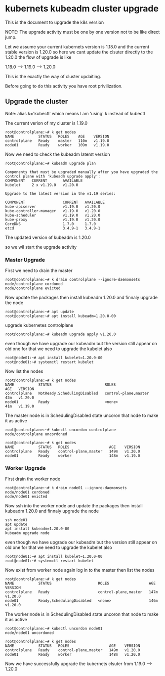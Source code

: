 # kubernets kubeadm cluster upgrade 

This is the document to upgrade the k8s version 

NOTE: The upgrade activity must be one by one version not to be like direct jump. 

Let we assume your current kubernets version is 1.18.0 and the current stable version is 1.20.0 so here we cant update the clsuter directly to the 1.20.0 the flow of upgrade is like

  1.18.0 --> 1.19.0 --> 1.20.0

This is the exactly the way of cluster updaiting.

Before going to do this activity you have root privilization.

## Upgrade the cluster
Note: alias k='kubectl' which means I am 'using' k instead of kubectl

The current verion of my cluster is 1.19.0
```
root@controlplane:~# k get nodes
NAME           STATUS   ROLES    AGE    VERSION
controlplane   Ready    master   110m   v1.19.0
node01         Ready    worker   109m   v1.19.0
```
Now we need to check the kubeadm laterst version

```
root@controlplane:~# kubeadm upgrade plan

Components that must be upgraded manually after you have upgraded the control plane with 'kubeadm upgrade apply':
COMPONENT   CURRENT       AVAILABLE
kubelet     2 x v1.19.0   v1.20.0

Upgrade to the latest version in the v1.19 series:

COMPONENT                 CURRENT   AVAILABLE
kube-apiserver            v1.19.0   v1.20.0
kube-controller-manager   v1.19.0   v1.20.0
kube-scheduler            v1.19.0   v1.20.0
kube-proxy                v1.19.0   v1.20.0
CoreDNS                   1.7.0     1.7.0
etcd                      3.4.9-1   3.4.9-1
```

The updated version of kubeadm is 1.20.0 

so we wil start the upgrade activity

### Master Upgrade

First we need to drain the master 

```
root@controlplane:~# k drain controlplane --ignore-daemonsets
node/controlplane cordoned
node/controlplane evicted
```

Now update the packages then install kubeadm 1.20.0 and finnaly upgrade the node

```
root@controlplane:~# apt update
root@controlplane:~# apt install kubeadm=1.20.0-00
```
upgrade kubernetes controlplane

```
root@controlplane:~# kubeadm upgrade apply v1.20.0
```
even though we have upgrade our kubeadm but the version still appear on old one for that we need to upgrade the kubelet also

```
root@node01:~# apt install kubelet=1.20.0-00
root@node01:~# systemctl restart kubelet
```
Now list the nodes

```
root@controlplane:~# k get nodes
NAME           STATUS                        ROLES                  AGE   VERSION
controlplane   NotReady,SchedulingDisabled   control-plane,master   42m   v1.20.0
node01         Ready                         <none>                 41m   v1.19.0
```
The master node is in SchedulingDisabled state uncoron that node to make it as active
```
root@controlplane:~# kubectl uncordon controlplane
node/controlplane uncordoned

root@controlplane:~# k get nodes
NAME           STATUS   ROLES                  AGE    VERSION
controlplane   Ready    control-plane,master   149m   v1.20.0
node01         Ready    worker                 148m   v1.19.0
```


### Worker Upgrade

First drain the worker node 

```
root@controlplane:~# k drain node01 --ignore-daemonsets
node/node01 cordoned
node/node01 evicted
```

Now ssh into the worker node and update the packages then install kubeadm 1.20.0 and finnaly upgrade the node 
```
ssh node01
apt update
apt install kubeadm=1.20.0-00
kubeadm upgrade node
```

even though we have upgrade our kubeadm but the version still appear on old one for that we need to upgrade the kubelet also

```
root@node01:~# apt install kubelet=1.20.0-00
root@node01:~# systemctl restart kubelet
```
Now exist from worker node again log in to the master then list the nodes

```
root@controlplane:~# k get nodes
NAME           STATUS                     ROLES                  AGE    VERSION
controlplane   Ready                      control-plane,master   147m   v1.20.0
node01         Ready,SchedulingDisabled   <none>                 146m   v1.20.0
```
The worker node is in SchedulingDisabled state uncoron that node to make it as active 
```
root@controlplane:~# kubectl uncordon node01
node/node01 uncordoned

root@controlplane:~# k get nodes
NAME           STATUS   ROLES                  AGE    VERSION
controlplane   Ready    control-plane,master   149m   v1.20.0
node01         Ready    worker                 148m   v1.20.0
```

Now we have successfully upgrade the kubernets clsuter from 1.19.0 --> 1.20.0




